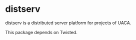 distserv
======

distserv is a distributed server platform for projects of UACA.

This package depends on Twisted.